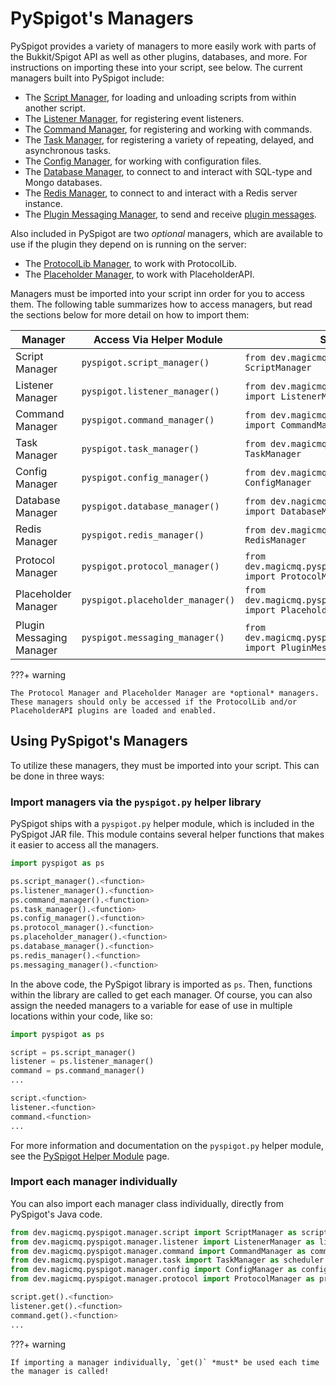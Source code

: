 # PySpigot's Managers

PySpigot provides a variety of managers to more easily work with parts of the Bukkit/Spigot API as well as other plugins, databases, and more. For instructions on importing these into your script, see below. The current managers built into PySpigot include:

- The [Script Manager](scripts.md), for loading and unloading scripts from within another script.
- The [Listener Manager](eventlisteners.md), for registering event listeners.
- The [Command Manager](commands.md), for registering and working with commands.
- The [Task Manager](tasks.md), for registering a variety of repeating, delayed, and asynchronous tasks.
- The [Config Manager](configuration.md), for working with configuration files.
- The [Database Manager](databases.md), to connect to and interact with SQL-type and Mongo databases.
- The [Redis Manager](redis.md), to connect to and interact with a Redis server instance.
- The [Plugin Messaging Manager](messaging.md), to send and receive [plugin messages](https://docs.papermc.io/paper/dev/plugin-messaging/).

Also included in PySpigot are two *optional* managers, which are available to use if the plugin they depend on is running on the server:

- The [ProtocolLib Manager](protocollib.md), to work with ProtocolLib.
- The [Placeholder Manager](placeholders.md), to work with PlaceholderAPI.

Managers must be imported into your script inn order for you to access them. The following table summarizes how to access managers, but read the sections below for more detail on how to import them:

| Manager                  | Access Via Helper Module         | Standalone Import                                                                  |
| ------------------------ | -------------------------------- | ---------------------------------------------------------------------------------- |
| Script Manager           | `pyspigot.script_manager()`      | `from dev.magicmq.pyspigot.manager.script import ScriptManager`                    |
| Listener Manager         | `pyspigot.listener_manager()`    | `from dev.magicmq.pyspigot.manager.listener import ListenerManager`                |
| Command Manager          | `pyspigot.command_manager()`     | `from dev.magicmq.pyspigot.manager.command import CommandManager`                  |
| Task Manager             | `pyspigot.task_manager()`        | `from dev.magicmq.pyspigot.manager.task import TaskManager`                        |
| Config Manager           | `pyspigot.config_manager()`      | `from dev.magicmq.pyspigot.manager.config import ConfigManager`                    |
| Database Manager         | `pyspigot.database_manager()`    | `from dev.nagicmq.pyspigot.manager.database import DatabaseManager`                |
| Redis Manager            | `pyspigot.redis_manager()`       | `from dev.magicmq.pyspigot.manager.redis import RedisManager`                      |
| Protocol Manager         | `pyspigot.protocol_manager()`    | `from dev.magicmq.pyspigot.bukkit.manager.protocol import ProtocolManager`         |
| Placeholder Manager      | `pyspigot.placeholder_manager()` | `from dev.magicmq.pyspigot.bukkit.manager.placeholder import PlaceholderManager`   |
| Plugin Messaging Manager | `pyspigot.messaging_manager()`   | `from dev.magicmq.pyspigot.bukkit.manager.messaging import PluginMessagingManager` |

???+ warning

    The Protocol Manager and Placeholder Manager are *optional* managers. These managers should only be accessed if the ProtocolLib and/or PlaceholderAPI plugins are loaded and enabled.

## Using PySpigot's Managers

To utilize these managers, they must be imported into your script. This can be done in three ways:

### Import managers via the `pyspigot.py` helper library

PySpigot ships with a `pyspigot.py` helper module, which is included in the PySpigot JAR file. This module contains several helper functions that makes it easier to access all the managers.

``` py linenums="1"
import pyspigot as ps

ps.script_manager().<function>
ps.listener_manager().<function>
ps.command_manager().<function>
ps.task_manager().<function>
ps.config_manager().<function>
ps.protocol_manager().<function>
ps.placeholder_manager().<function>
ps.database_manager().<function>
ps.redis_manager().<function>
ps.messaging_manager().<function>
```

In the above code, the PySpigot library is imported as `ps`. Then, functions within the library are called to get each manager. Of course, you can also assign the needed managers to a variable for ease of use in multiple locations within your code, like so:

``` py linenums="1"
import pyspigot as ps

script = ps.script_manager()
listener = ps.listener_manager()
command = ps.command_manager()
...

script.<function>
listener.<function>
command.<function>
...
```

For more information and documentation on the `pyspigot.py` helper module, see the [PySpigot Helper Module](../scripts/helpermodule.md) page.

### Import each manager individually

You can also import each manager class individually, directly from PySpigot's Java code.

``` py linenums="1"
from dev.magicmq.pyspigot.manager.script import ScriptManager as script
from dev.magicmq.pyspigot.manager.listener import ListenerManager as listener
from dev.magicmq.pyspigot.manager.command import CommandManager as command
from dev.magicmq.pyspigot.manager.task import TaskManager as scheduler
from dev.magicmq.pyspigot.manager.config import ConfigManager as config
from dev.magicmq.pyspigot.manager.protocol import ProtocolManager as protocol

script.get().<function>
listener.get().<function>
command.get().<function>
...
```

???+ warning

    If importing a manager individually, `get()` *must* be used each time the manager is called!
